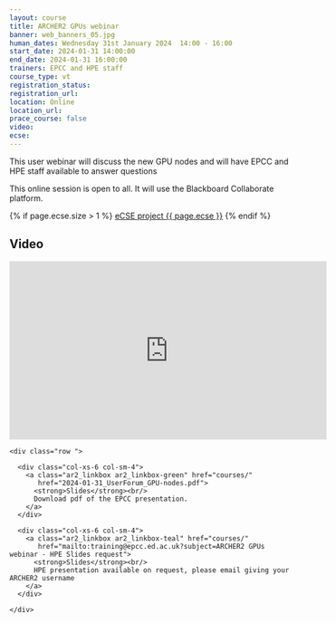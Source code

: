```yaml
---
layout: course
title: ARCHER2 GPUs webinar
banner: web_banners_05.jpg
human_dates: Wednesday 31st January 2024  14:00 - 16:00 
start_date: 2024-01-31 14:00:00
end_date: 2024-01-31 16:00:00
trainers: EPCC and HPE staff
course_type: vt
registration_status:
registration_url:
location: Online
location_url:
prace_course: false
video: 
ecse:
---
```



This user webinar will discuss the new GPU nodes and will have EPCC and HPE staff available to answer questions

This online session is open to all. It will use the Blackboard Collaborate platform.

{% if page.ecse.size > 1 %}
<a href="{{ site.baseurl }}/ecse/reports/{{ page.ecse }}">eCSE project {{ page.ecse }}</a>
{% endif %}

<section id="service">

<!--
  <div class="row ">	

      <div class="col-xs-6 col-sm-4">
        <a class="ar2_linkbox ar2_linkbox-teal" 
          href="https://eu.bbcollab.com/guest/46182e80971d4425ba356aaa3824f97a">
          <strong>Join Session</strong><br/>
          Join this online session in your browser
        </a>
      </div>

      <div class="col-xs-6 col-sm-4">
        <a class="ar2_linkbox ar2_linkbox-green" href="courses/"
           href="myevents.ics">
          <strong>Add to Calendar</strong><br/>
          Download ICS file to add this event to your calendar complete with join link
        </a>
      </div>

											
    </div>

-->



<h2><a name="video">Video</a></h2>

<div>

<iframe title="Video"  width="560" height="315" src="https://www.youtube.com/embed/9-PoKb2-MQs " frameborder="0" allow="accelerometer; autoplay; encrypted-media; gyroscope; picture-in-picture" allowfullscreen></iframe>

</div>





<section id="service">

    <div class="row ">	


<!--
      <div class="col-xs-6 col-sm-4">
        <a class="ar2_linkbox ar2_linkbox-teal" href="  ">
          <strong>Transcript</strong><br/>
          Download a transcript of the video audio
        </a>
      </div>

-->

      <div class="col-xs-6 col-sm-4">
        <a class="ar2_linkbox ar2_linkbox-green" href="courses/"
           href="2024-01-31_UserForum_GPU-nodes.pdf">
          <strong>Slides</strong><br/>
          Download pdf of the EPCC presentation.
        </a>
      </div>

      <div class="col-xs-6 col-sm-4">
        <a class="ar2_linkbox ar2_linkbox-teal" href="courses/"
           href="mailto:training@epcc.ed.ac.uk?subject=ARCHER2 GPUs webinar - HPE Slides request">
          <strong>Slides</strong><br/>
          HPE presentation available on request, please email giving your ARCHER2 username
        </a>
      </div>
										
    </div>

</section>

